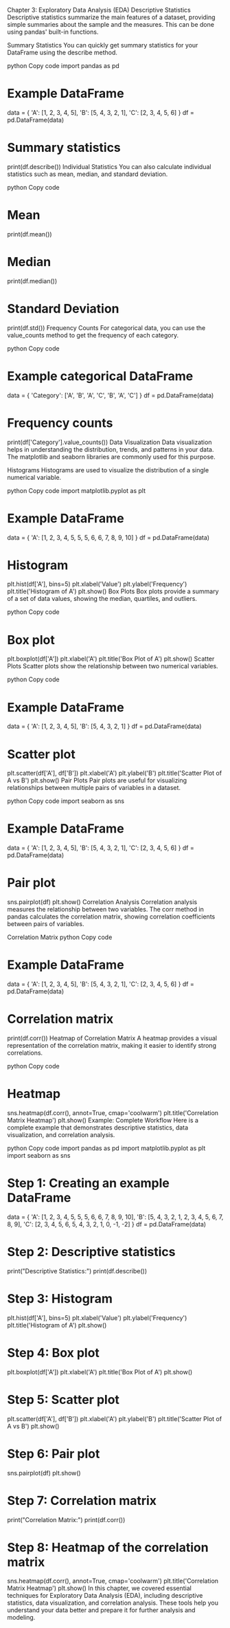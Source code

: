 Chapter 3: Exploratory Data Analysis (EDA)
Descriptive Statistics
Descriptive statistics summarize the main features of a dataset, providing simple summaries about the sample and the measures. This can be done using pandas' built-in functions.

Summary Statistics
You can quickly get summary statistics for your DataFrame using the describe method.

python
Copy code
import pandas as pd

# Example DataFrame
data = {
    'A': [1, 2, 3, 4, 5],
    'B': [5, 4, 3, 2, 1],
    'C': [2, 3, 4, 5, 6]
}
df = pd.DataFrame(data)

# Summary statistics
print(df.describe())
Individual Statistics
You can also calculate individual statistics such as mean, median, and standard deviation.

python
Copy code
# Mean
print(df.mean())

# Median
print(df.median())

# Standard Deviation
print(df.std())
Frequency Counts
For categorical data, you can use the value_counts method to get the frequency of each category.

python
Copy code
# Example categorical DataFrame
data = {
    'Category': ['A', 'B', 'A', 'C', 'B', 'A', 'C']
}
df = pd.DataFrame(data)

# Frequency counts
print(df['Category'].value_counts())
Data Visualization
Data visualization helps in understanding the distribution, trends, and patterns in your data. The matplotlib and seaborn libraries are commonly used for this purpose.

Histograms
Histograms are used to visualize the distribution of a single numerical variable.

python
Copy code
import matplotlib.pyplot as plt

# Example DataFrame
data = {
    'A': [1, 2, 3, 4, 5, 5, 5, 6, 6, 7, 8, 9, 10]
}
df = pd.DataFrame(data)

# Histogram
plt.hist(df['A'], bins=5)
plt.xlabel('Value')
plt.ylabel('Frequency')
plt.title('Histogram of A')
plt.show()
Box Plots
Box plots provide a summary of a set of data values, showing the median, quartiles, and outliers.

python
Copy code
# Box plot
plt.boxplot(df['A'])
plt.xlabel('A')
plt.title('Box Plot of A')
plt.show()
Scatter Plots
Scatter plots show the relationship between two numerical variables.

python
Copy code
# Example DataFrame
data = {
    'A': [1, 2, 3, 4, 5],
    'B': [5, 4, 3, 2, 1]
}
df = pd.DataFrame(data)

# Scatter plot
plt.scatter(df['A'], df['B'])
plt.xlabel('A')
plt.ylabel('B')
plt.title('Scatter Plot of A vs B')
plt.show()
Pair Plots
Pair plots are useful for visualizing relationships between multiple pairs of variables in a dataset.

python
Copy code
import seaborn as sns

# Example DataFrame
data = {
    'A': [1, 2, 3, 4, 5],
    'B': [5, 4, 3, 2, 1],
    'C': [2, 3, 4, 5, 6]
}
df = pd.DataFrame(data)

# Pair plot
sns.pairplot(df)
plt.show()
Correlation Analysis
Correlation analysis measures the relationship between two variables. The corr method in pandas calculates the correlation matrix, showing correlation coefficients between pairs of variables.

Correlation Matrix
python
Copy code
# Example DataFrame
data = {
    'A': [1, 2, 3, 4, 5],
    'B': [5, 4, 3, 2, 1],
    'C': [2, 3, 4, 5, 6]
}
df = pd.DataFrame(data)

# Correlation matrix
print(df.corr())
Heatmap of Correlation Matrix
A heatmap provides a visual representation of the correlation matrix, making it easier to identify strong correlations.

python
Copy code
# Heatmap
sns.heatmap(df.corr(), annot=True, cmap='coolwarm')
plt.title('Correlation Matrix Heatmap')
plt.show()
Example: Complete Workflow
Here is a complete example that demonstrates descriptive statistics, data visualization, and correlation analysis.

python
Copy code
import pandas as pd
import matplotlib.pyplot as plt
import seaborn as sns

# Step 1: Creating an example DataFrame
data = {
    'A': [1, 2, 3, 4, 5, 5, 5, 6, 6, 7, 8, 9, 10],
    'B': [5, 4, 3, 2, 1, 2, 3, 4, 5, 6, 7, 8, 9],
    'C': [2, 3, 4, 5, 6, 5, 4, 3, 2, 1, 0, -1, -2]
}
df = pd.DataFrame(data)

# Step 2: Descriptive statistics
print("Descriptive Statistics:")
print(df.describe())

# Step 3: Histogram
plt.hist(df['A'], bins=5)
plt.xlabel('Value')
plt.ylabel('Frequency')
plt.title('Histogram of A')
plt.show()

# Step 4: Box plot
plt.boxplot(df['A'])
plt.xlabel('A')
plt.title('Box Plot of A')
plt.show()

# Step 5: Scatter plot
plt.scatter(df['A'], df['B'])
plt.xlabel('A')
plt.ylabel('B')
plt.title('Scatter Plot of A vs B')
plt.show()

# Step 6: Pair plot
sns.pairplot(df)
plt.show()

# Step 7: Correlation matrix
print("Correlation Matrix:")
print(df.corr())

# Step 8: Heatmap of the correlation matrix
sns.heatmap(df.corr(), annot=True, cmap='coolwarm')
plt.title('Correlation Matrix Heatmap')
plt.show()
In this chapter, we covered essential techniques for Exploratory Data Analysis (EDA), including descriptive statistics, data visualization, and correlation analysis. These tools help you understand your data better and prepare it for further analysis and modeling.
